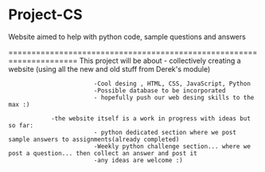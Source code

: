 # Project-CS
Website aimed to help with python code, sample questions and answers

=====================================================================
This project will be about - collectively creating a website (using all the new and old stuff from Derek's module)

                            -Cool desing , HTML, CSS, JavaScript, Python
                            -Possible database to be incorporated 
                            - hopefully push our web desing skills to the max :)

                -the website itself is a work in progress with ideas but so far:
                            - python dedicated section where we post sample answers to assignments(already completed)
                            -Weekly python challenge section... where we post a question... then collect an answer and post it
                            -any ideas are welcome :)
